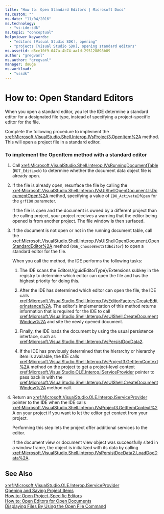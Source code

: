 ```yaml
---
title: "How to: Open Standard Editors | Microsoft Docs"
ms.custom: ""
ms.date: "11/04/2016"
ms.technology: 
  - "vs-ide-sdk"
ms.topic: "conceptual"
helpviewer_keywords: 
  - "editors [Visual Studio SDK], opening"
  - "projects [Visual Studio SDK], opening standard editors"
ms.assetid: d5ce10f9-047a-4b74-aa1d-295128898b89
author: "gregvanl"
ms.author: "gregvanl"
manager: douge
ms.workload: 
  - "vssdk"
---
```

# How to: Open Standard Editors
When you open a standard editor, you let the IDE determine a standard editor for a designated file type, instead of specifying a project-specific editor for the file.  
  
 Complete the following procedure to implement the <xref:Microsoft.VisualStudio.Shell.Interop.IVsProject3.OpenItem%2A> method. This will open a project file in a standard editor.  
  
### To implement the OpenItem method with a standard editor  
  
1.  Call <xref:Microsoft.VisualStudio.Shell.Interop.IVsRunningDocumentTable> (`RDT_EditLock`) to determine whether the document data object file is already open.  
  
2.  If the file is already open, resurface the file by calling the <xref:Microsoft.VisualStudio.Shell.Interop.IVsUIShellOpenDocument.IsDocumentOpen%2A> method, specifying a value of `IDO_ActivateIfOpen` for the `grfIDO` parameter.  
  
     If the file is open and the document is owned by a different project than the calling project, your project receives a warning that the editor being opened is from another project. The file window is then surfaced.  
  
3.  If the document is not open or not in the running document table, call the <xref:Microsoft.VisualStudio.Shell.Interop.IVsUIShellOpenDocument.OpenStandardEditor%2A> method (`OSE_ChooseBestStdEditor`) to open a standard editor for the file.  
  
     When you call the method, the IDE performs the following tasks:  
  
    1.  The IDE scans the Editors/{guidEditorType}/Extensions subkey in the registry to determine which editor can open the file and has the highest priority for doing this.  
  
    2.  After the IDE has determined which editor can open the file, the IDE calls <xref:Microsoft.VisualStudio.Shell.Interop.IVsEditorFactory.CreateEditorInstance%2A>. The editor's implementation of this method returns information that is required for the IDE to call <xref:Microsoft.VisualStudio.Shell.Interop.IVsUIShell.CreateDocumentWindow%2A> and site the newly opened document.  
  
    3.  Finally, the IDE loads the document by using the usual persistence interface, such as <xref:Microsoft.VisualStudio.Shell.Interop.IVsPersistDocData2>.  
  
    4.  If the IDE has previously determined that the hierarchy or hierarchy item is available, the IDE calls <xref:Microsoft.VisualStudio.Shell.Interop.IVsProject3.GetItemContext%2A> method on the project to get a project-level context <xref:Microsoft.VisualStudio.OLE.Interop.IServiceProvider> pointer to pass back in with the <xref:Microsoft.VisualStudio.Shell.Interop.IVsUIShell.CreateDocumentWindow%2A> method call.  
  
4.  Return an <xref:Microsoft.VisualStudio.OLE.Interop.IServiceProvider> pointer to the IDE when the IDE calls <xref:Microsoft.VisualStudio.Shell.Interop.IVsProject3.GetItemContext%2A> on your project if you want to let the editor get context from your project.  
  
     Performing this step lets the project offer additional services to the editor.  
  
     If the document view or document view object was successfully sited in a window frame, the object is initialized with its data by calling <xref:Microsoft.VisualStudio.Shell.Interop.IVsPersistDocData2.LoadDocData%2A>.  
  
## See Also  
 <xref:Microsoft.VisualStudio.OLE.Interop.IServiceProvider>   
 [Opening and Saving Project Items](../extensibility/internals/opening-and-saving-project-items.md)   
 [How to: Open Project-Specific Editors](../extensibility/how-to-open-project-specific-editors.md)   
 [How to: Open Editors for Open Documents](../extensibility/how-to-open-editors-for-open-documents.md)   
 [Displaying Files By Using the Open File Command](../extensibility/internals/displaying-files-by-using-the-open-file-command.md)